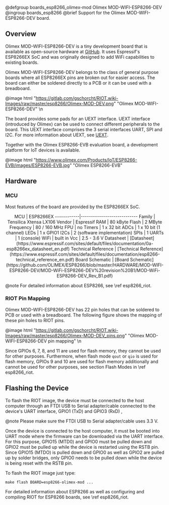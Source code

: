 @defgroup    boards_esp8266_olimex-mod Olimex MOD-WIFI-ESP8266-DEV
@ingroup     boards_esp8266
@brief       Support for the Olimex MOD-WIFI-ESP8266-DEV board.

## Overview

Olimex MOD-WIFI-ESP8266-DEV is a tiny development board that
is available as open-source hardware at
[GitHub](https://github.com/OLIMEX/ESP8266/tree/master/HARDWARE/MOD-WIFI-ESP8266-DEV).
It uses Espressif's ESP8266EX SoC and was originally designed to add
WiFi capabilities to existing boards.

Olimex MOD-WIFI-ESP8266-DEV belongs to the class of general purpose
boards where all ESP8266EX pins are broken out for easier access. The
board can either be soldered directly to a PCB or it can be used with
a breadboard.

@image html "https://gitlab.com/gschorcht/RIOT.wiki-Images/raw/master/esp8266/Olimex-MOD-DEV.png" "Olimex MOD-WIFI-ESP8266-DEV"
\n

The board provides some pads for an UEXT interface. UEXT interface
(introduced by Olimex) can be used to connect different peripherals
to the board. This UEXT interface comprises the 3 serial interfaces
UART, SPI and I2C. For more information about UEXT, see
[UEXT](https://www.olimex.com/Products/Modules/UEXT).

Together with the Olimex ESP8266-EVB evaluation board, a development
platform for IoT devices is available.

@image html "https://www.olimex.com/Products/IoT/ESP8266-EVB/images/ESP8266-EVB.jpg" "Olimex ESP8266-EVB"

## Hardware

### MCU

Most features of the board are provided by the ESP8266EX SoC.
<center>
MCU         | ESP8266EX
------------|----------------------------
Family      | Tensilica Xtensa LX106
Vendor      | Espressif
RAM         | 80 kByte
Flash       | 2 MByte
Frequency   | 80 / 160 MHz
FPU         | no
Timers      | 1 x 32 bit
ADCs        | 1 x 10 bit (1 channel)
LEDs        | 1 x GPIO1
I2Cs        | 2 (software implementation)
SPIs        | 1
UARTs       | 1 (console)
WiFi        | built in
Vcc         | 2.5 - 3.6 V
Datasheet   | [Datasheet](https://www.espressif.com/sites/default/files/documentation/0a-esp8266ex_datasheet_en.pdf)
Technical Reference | [Technical Reference](https://www.espressif.com/sites/default/files/documentation/esp8266-technical_reference_en.pdf)
Board Schematic | [Board Schematic](https://github.com/OLIMEX/ESP8266/blob/master/HARDWARE/MOD-WIFI-ESP8266-DEV/MOD-WiFi-ESP8266-DEV%20revision%20B1/MOD-WiFi-ESP8266-DEV_Rev_B1.pdf)
</center>

@note For detailed information about ESP8266, see \ref esp8266_riot.

### RIOT Pin Mapping

Olimex MOD-WIFI-ESP8266-DEV has 22 pin holes that can be soldered to PCB
or used with a breadboard. The following figure shows the mapping of these
pin holes to RIOT pins.

@image html "https://gitlab.com/gschorcht/RIOT.wiki-Images/raw/master/esp8266/Olimex-MOD-DEV_pins.png" "Olimex MOD-WIFI-ESP8266-DEV pin mapping"
\n

Since GPIOs 6, 7, 8, and 11 are used for flash memory, they cannot be used
for other purposes. Furthermore, when flash mode `qout` or `qio` is used for
flash memory, GPIOs 9 and 10 are used for flash memory additionally and cannot
be used for other purposes, see section Flash Modes in \ref esp8266_riot.

## Flashing the Device

To flash the RIOT image, the device must be connected to the host computer
through an FTDI USB to Serial adapter/cable connected to the device's
UART interface, GPIO1 (TxD) and GPIO3 (RxD) ,

@note Please make sure the FTDI USB to Serial adapter/cable uses 3.3 V.

Once the device is connected to the host computer, it must be booted into
UART mode where the firmware can be downloaded via the UART interface. For
this purpose, GPIO15 (MTD0) and GPIO0 must be pulled down and GPIO2 must
be pulled up while the device is restarted using the RSTB pin. Since
GPIO15 (MTDO) is pulled down and GPIO0 as well as GPIO2 are pulled up
by solder bridges, only GPIO0 needs to be pulled down while the device
is being reset with the RSTB pin.

To flash the RIOT image just type:
~~~~~~~~~~~~~~~~~~~~~~~~~~~~~~~~~~~~~~~~~~~~~~~~~~~~~~~~~~~~~~~~~~~~~~~~~~
make flash BOARD=esp8266-olimex-mod ...
~~~~~~~~~~~~~~~~~~~~~~~~~~~~~~~~~~~~~~~~~~~~~~~~~~~~~~~~~~~~~~~~~~~~~~~~~~

For detailed information about ESP8266 as well as configuring and compiling
RIOT for ESP8266 boards, see \ref esp8266_riot.
